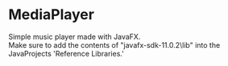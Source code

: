 # MediaPlayer
Simple music player made with JavaFX.  
Make sure to add the contents of "javafx-sdk-11.0.2\lib" into the JavaProjects 'Reference Libraries.'
